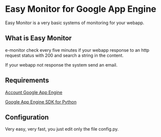 # Easy Monitor for Google App Engine
Easy Monitor is a very basic systems of monitoring for your webapp.

## What is Easy Monitor
e-monitor check every five minutes if your webapp response to an http request status with 200 and search a string in the content. 

If your webapp not response the system send an email.

## Requirements
[Account Google App Engine](https://developers.google.com/appengine "Account Google App Engine")

[Google App Engine SDK for Python](https://developers.google.com/appengine/downloads "Google App Engine SDK for Python")




## Configuration
Very easy, very fast, you just edit only the file config.py.